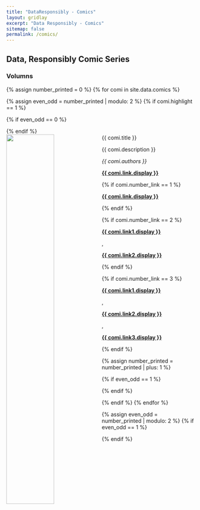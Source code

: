 ```yaml
---
title: "DataResponsibly - Comics"
layout: gridlay
excerpt: "Data Responsibly - Comics"
sitemap: false
permalink: /comics/
---
```



## Data, Responsibly Comic Series

### Volumns

{% assign number_printed = 0 %}
{% for comi in site.data.comics %}

{% assign even_odd = number_printed | modulo: 2 %}
{% if comi.highlight == 1 %}

{% if even_odd == 0 %}
<div class="row">
{% endif %}

<div class="col-sm-6 clearfix">
 <div class="well">
  <pubtit>{{ comi.title }}</pubtit>
  <img src="{{ site.url }}{{ site.baseurl }}/images/{{ comi.image }}" class="img-responsive" width="50%" style="float: left" />
  <p>{{ comi.description }}</p>
  <p><em>{{ comi.authors }}</em></p>
  
  <p><strong><a href="{{ comi.link.url }}">{{ comi.link.display }}</a></strong></p>
  
  {% if comi.number_link == 1 %}
  <p><strong><a href="{{ comi.link.url }}">{{ comi.link.display }}</a></strong></p>
  {% endif %}

  {% if comi.number_link == 2 %}
  <p><strong><a href="{{ comi.link1.url }}">{{ comi.link1.display }}</a></strong></p>,
  <p><strong><a href="{{ comi.link2.url }}">{{ comi.link2.display }}</a></strong></p>
  {% endif %}
  
  {% if comi.number_link == 3 %}
  <p><strong><a href="{{ comi.link1.url }}">{{ comi.link1.display }}</a></strong></p>,
  <p><strong><a href="{{ comi.link2.url }}">{{ comi.link2.display }}</a></strong></p>,
  <p><strong><a href="{{ comi.link3.url }}">{{ comi.link3.display }}</a></strong></p>
  {% endif %}
 
 </div>
</div>

{% assign number_printed = number_printed | plus: 1 %}

{% if even_odd == 1 %}
</div>
{% endif %}

{% endif %}
{% endfor %}

{% assign even_odd = number_printed | modulo: 2 %}
{% if even_odd == 1 %}
</div>
{% endif %}
  